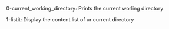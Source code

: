 0-current_working_directory: Prints the current worling directory

1-listit: Display the content list of ur current directory
